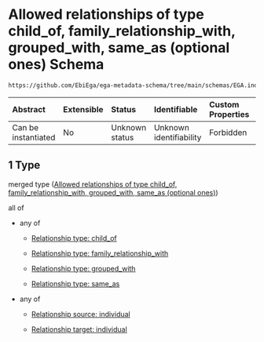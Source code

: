 # Allowed relationships of type child\_of, family\_relationship\_with, grouped\_with, same\_as (optional ones) Schema

```txt
https://github.com/EbiEga/ega-metadata-schema/tree/main/schemas/EGA.individual.json#/properties/individual_relationships/items/allOf/1/anyOf/1
```



| Abstract            | Extensible | Status         | Identifiable            | Custom Properties | Additional Properties | Access Restrictions | Defined In                                                                           |
| :------------------ | :--------- | :------------- | :---------------------- | :---------------- | :-------------------- | :------------------ | :----------------------------------------------------------------------------------- |
| Can be instantiated | No         | Unknown status | Unknown identifiability | Forbidden         | Allowed               | none                | [EGA.individual.json\*](../../../schemas/EGA.individual.json "open original schema") |

## 1 Type

merged type ([Allowed relationships of type child\_of, family\_relationship\_with, grouped\_with, same\_as (optional ones)](ega-14-properties-individual-relationships-items-allof-relationship-constraints-for-an-individual-anyof-allowed-relationships-of-type-child_of-family_relationship_with-grouped_with-same_as-optional-ones.md))

all of

*   any of

    *   [Relationship type: child_of](ega-12-definitions-relationship-type-child_of.md "check type definition")

    *   [Relationship type: family_relationship_with](ega-12-definitions-relationship-type-family_relationship_with.md "check type definition")

    *   [Relationship type: grouped_with](ega-12-definitions-relationship-type-grouped_with.md "check type definition")

    *   [Relationship type: same_as](ega-12-definitions-relationship-type-same_as.md "check type definition")

*   any of

    *   [Relationship source: individual](ega-12-definitions-relationship-source-individual.md "check type definition")

    *   [Relationship target: individual](ega-12-definitions-relationship-target-individual.md "check type definition")
